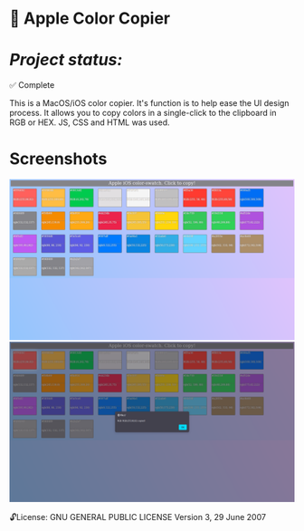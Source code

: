 
:apple: Apple Color Copier
==============
***Project status:***
==============
:white_check_mark: Complete 
<!-- - [ ] Pending       :hourglass:
<!-- - [ ] Incomplete     :x: -->

This is a MacOS/iOS color copier. It's function is to help ease the UI design process. It allows you to copy colors in a single-click to the clipboard in RGB or HEX. JS, CSS and HTML was used.

Screenshots
===========

<img alt="screenshot" src="https://github.com/moseleygj/WebPages/blob/master/iOS%20Swatch%20copier/screenshot.png?raw=true" width="1000px"/>

<img alt="screenshot" src="https://github.com/moseleygj/WebPages/blob/master/iOS%20Swatch%20copier/screenshot2.png?raw=true" width="1000px"/>


 :unlock:License:
GNU GENERAL PUBLIC LICENSE Version 3, 29 June 2007


